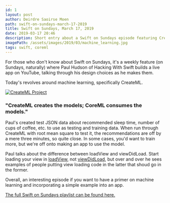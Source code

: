```yaml
---
id: 1
layout: post
author: Deirdre Saoirse Moen
path: swift-on-sundays-march-17-2019
title: Swift on Sundays, March 17, 2019
date: 2019-03-17 20:46
description: Short entry about a Swift on Sundays episode featuring CreateML and CoreML and how to integrate them into your project.
imagePath: /assets/images/2019/03/machine_learning.jpg
tags: swift, coreml
---
```


For those who don't know about Swift on Sundays, it's a weekly feature (on Sundays, naturally) where Paul Hudson of Hacking With Swift builds a live app on YouTube, talking through his design choices as he makes them.

Today's revolves around machine learning, specifically CreateML.

[![CreateML Project](http://img.youtube.com/vi/x9_BG2q7XYw/0.jpg)](http://www.youtube.com/watch?v=x9_BG2q7XYw "Today's Swift on Sunday Project")

### "CreateML creates the models; CoreML consumes the models."

Paul's created test JSON data about recommended sleep time, number of cups of coffee, etc. to use as testing and training data. When run through CreateML with root mean square to test it, the recommendations are off by a mere three minutes, so quite close. In some cases, you'd want to train more, but we're off onto making an app to use the model.

Paul talks about the difference between loadView and viewDidLoad. Start loading your view in [loadView](https://developer.apple.com/documentation/uikit/uiviewcontroller/1621454-loadview), not [viewDidLoad](https://developer.apple.com/documentation/uikit/uiviewcontroller/1621495-viewdidload), but over and over he sees examples of people putting view loading code in the latter that shoud go in the former.

Overall, an interesting episode if you want to have a primer on machine learning and incorporating a simple example into an app.

[The full Swift on Sundays playlist can be found here.](https://www.youtube.com/playlist?list=PLuoeXyslFTuZNAZKB3FAYqiJZKigjC3VG)
